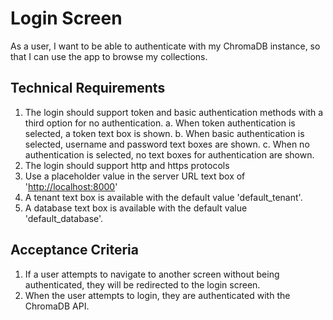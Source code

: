 # Login Screen

As a user, I want to be able to authenticate with my ChromaDB instance, so that I can use the app to browse my collections.

## Technical Requirements

1. The login should support token and basic authentication methods with a third option for no authentication.
  a. When token authentication is selected, a token text box is shown.
  b. When basic authentication is selected, username and password text boxes are shown.
  c. When no authentication is selected, no text boxes for authentication are shown.
2. The login should support http and https protocols
3. Use a placeholder value in the server URL text box of '<http://localhost:8000>'
4. A tenant text box is available with the default value 'default_tenant'.
5. A database text box is available with the default value 'default_database'.

## Acceptance Criteria

1. If a user attempts to navigate to another screen without being authenticated, they will be redirected to the login screen.
2. When the user attempts to login, they are authenticated with the ChromaDB API.
